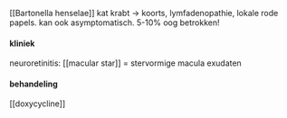 [[Bartonella henselae]]
kat krabt -> koorts, lymfadenopathie, lokale rode papels.
kan ook asymptomatisch.
5-10% oog betrokken!

#### kliniek
neuroretinitis: [[macular star]] = stervormige macula exudaten

#### behandeling
[[doxycycline]]
